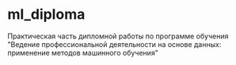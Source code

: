 # ml_diploma
Практическая часть дипломной работы по программе обучения "Ведение профессиональной деятельности на основе данных: применение методов машинного обучения"
